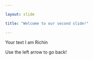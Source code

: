 ```yaml
---

layout: slide

title: "Welcome to our second slide!"

---
```


Your text I am Richin

Use the left arrow to go back!
